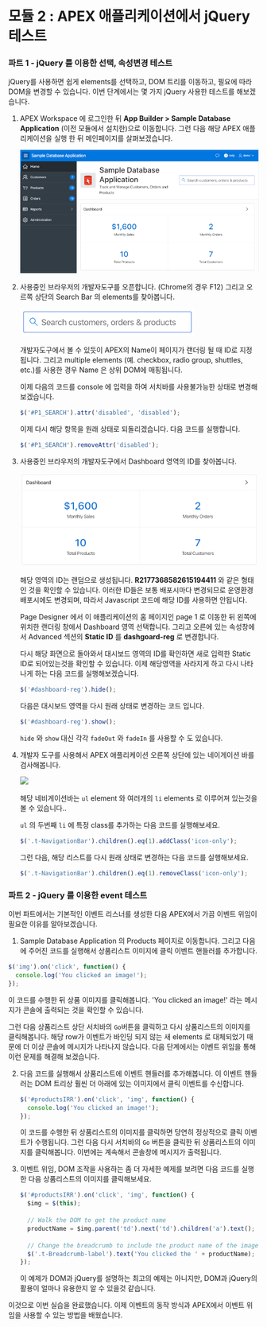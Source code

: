 # 모듈 2 : APEX 애플리케이션에서 jQuery 테스트

### 파트 1 - jQuery 를 이용한 선택, 속성변경 테스트

jQuery를 사용하면 쉽게 elements를 선택하고, DOM 트리를 이동하고, 필요에 따라 DOM을 변경할 수 있습니다. 이번 단계에서는 몇 가지 jQuery 사용한 테스트를 해보겠습니다.

1. APEX Workspace 에 로그인한 뒤 **App Builder > Sample Database Application** (이전 모듈에서 설치한)으로 이동합니다. 그런 다음 해당 APEX 애플리케이션을 실행 한 뒤 메인페이지를 살펴보겠습니다.

   ![](./images/51-sample-database-app-home.png)

2. 사용중인 브라우저의 개발자도구를 오픈합니다. (Chrome의 경우 F12) 그리고 오르쪽 상단의 Search Bar 의 elements를 찾아봅니다.

   ![](./images/52-search-item.png)

   개발자도구에서 볼 수 있듯이 APEX의 Name이 페이지가 랜더링 될 때 ID로 지정됩니다. 그리고 multiple elements (예. checkbox, radio group, shuttles, etc.)를 사용한 경우 Name 은 상위 DOM에 매핑됩니다. 

   이제 다음의 코드를 console 에 입력을 하여 서치바를 사용불가능한 상태로 변경해보겠습니다.

   ```javascript
   $('#P1_SEARCH').attr('disabled', 'disabled');
   ```

   이제 다시 해당 항목을 원래 상태로 되돌리겠습니다. 다음 코드를 실행합니다.

   ```javascript
   $('#P1_SEARCH').removeAttr('disabled');
   ```

3. 사용중인 브라우저의 개발자도구에서 Dashboard 영역의 ID를 찾아봅니다.

   ![](./images/53-dashboard-region.png)

   해당 영역의 ID는 랜덤으로 생성됩니다. **R2177368582615194411** 와 같은 형태인 것을 확인할 수 있습니다. 이러한 ID들은 보통 배포시마다 변경되므로 운영환경 배포시에도 변경되며, 따라서 Javascript 코드에 해당 ID를 사용하면 안됩니다.

   Page Designer 에서 이 애플리케이션의 홈 페이지인 page 1 로 이동한 뒤 왼쪽에 위치한 랜더링 창에서 Dashboard 영역 선택합니다. 그리고 오른에 있는 속성창에서 Advanced 섹션의 **Static ID** 를 **dashgoard-reg** 로 변경합니다.

   다시 해당 화면으로 돌아와서 대시보드 영역의 ID를 확인하면 새로 입력한 Static ID로 되어있는것을 확인할 수 있습니다. 이제 해당영역을 사라지게 하고 다시 나타나게 하는 다음 코드를 실행해보겠습니다.

   ```javascript
   $('#dashboard-reg').hide();
   ```

   다음은 대시보드 영역을 다시 원래 상태로 변경하는 코드 입니다.

   ```javascript
   $('#dashboard-reg').show();
   ```

   `hide` 와 `show` 대신  각각 `fadeOut` 와 `fadeIn` 를 사용할 수 도 있습니다.

4. 개발자 도구를 사용해서 APEX 애플리케이션 오른쪽 상단에 있는 네이게이션 바를 검사해봅니다.

   ![](C:\Users\seonjeon\Desktop\HOL04\images\54-navigation-bar.png)

   해당 네비게이션바는 `ul` element 와 여러개의 `li` elements 로 이루어져 있는것을 볼 수 있습니다..

   `ul` 의 두번째 `li` 에 특정 class를 추가하는 다음 코드를 실행해보세요.

   ```javascript
   $('.t-NavigationBar').children().eq(1).addClass('icon-only');
   ```

   그런 다음, 해당 리스트를 다시 원래 상태로 변경하는 다음 코드를 실행해보세요.

   ```javascript
   $('.t-NavigationBar').children().eq(1).removeClass('icon-only');
   ```

   

### 파트 2 - jQuery 를 이용한 event 테스트

이번 파트에서는 기본적인 이벤트 리스너를 생성한 다음 APEX에서 가끔 이벤트 위임이 필요한 이유를 알아보겠습니다.

1.  Sample Database Application 의 Products 페이지로 이동합니다. 그리고 다음에 주어진 코드를 실행해서 상품리스트 이미지에 클릭 이벤트 핸들러를 추가합니다.

   ```javascript
   $('img').on('click', function() {
     console.log('You clicked an image!');
   });
   ```

   이 코드를 수행한 뒤 상품 이미지를 클릭해봅니다. 'You clicked an image!' 라는 메시지가 콘솔에 출력되는 것을 확인할 수 있습니다.

   그런 다음 상품리스트 상단 서치바의 `Go`버튼을 클릭하고 다시 상품리스트의 이미지를 클릭해봅니다. 해당 row가 이벤트가 바인딩 되지 않는 새 elements 로 대체되었기 때문에 더 이상 콘솔에 메시지가 나타나지 않습니다. 다음 단계에서는 이벤트 위임을 통해 이런 문제를 해결해 보겠습니다.

2. 다음 코드를 실행해서 상품리스트에 이벤트 핸들러를 추가해봅니다. 이 이벤트 핸들러는 DOM 트리상 훨씬 더 아래에 있는 이미지에서 클릭 이벤트를 수신합니다.

   ```javascript
   $('#productsIRR').on('click', 'img', function() {
     console.log('You clicked an image!');
   });
   ```

   이 코드를 수행한 뒤 상품리스트의 이미지를 클릭하면 당연히 정상적으로 클릭 이벤트가 수행됩니다. 그런 다음 다시 서치바의 `Go` 버튼을 클릭한 뒤 상품리스트의 이미지를 클릭해봅니다. 이번에는 계속해서 콘솔창에 메시지가 출력됩니다.

3. 이벤트 위임, DOM 조작을 사용하는 좀 더 자세한 예제를 보려면 다음 코드를 실행한 다음 상품리스트의 이미지를 클릭해보세요.

   ```javascript
   $('#productsIRR').on('click', 'img', function() {
     $img = $(this);
   
     // Walk the DOM to get the product name
     productName = $img.parent('td').next('td').children('a').text();
   
     // Change the breadcrumb to include the product name of the image clicked
     $('.t-Breadcrumb-label').text('You clicked the ' + productName);
   });
   ```

   이 예제가 DOM과 jQuery를 설명하는 최고의 예제는 아니지만, DOM과 jQuery의 활용이 얼마나 유용한지 알 수 있을것 같습니다.

이것으로 이번 실습을 완료했습니다. 이제 이벤트의 동작 방식과 APEX에서 이벤트 위임을 사용할 수 있는 방법을 배웠습니다.
